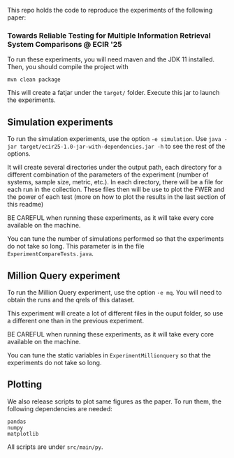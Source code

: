 This repo holds the code to reproduce the experiments of the following paper:

### Towards Reliable Testing for Multiple Information Retrieval System Comparisons @ ECIR '25

To run these experiments, you will need maven and the JDK 11 installed.
Then, you should compile the project with

```
mvn clean package
```

This will create a fatjar under the ```target/``` folder. Execute this jar to launch the experiments.

## Simulation experiments

To run the simulation experiments, use the option ```-e simulation```. Use
```java -jar target/ecir25-1.0-jar-with-dependencies.jar -h```
to see the rest of the options.

It will create several directories under the output path, each directory
for a different combination of the parameters of the experiment (number of systems,
sample size, metric, etc.). In each directory, there will be a file for each
run in the collection. These files then will be use to plot the FWER and the
power of each test (more on how to plot the results in the last section of this
readme)

BE CAREFUL when running these experiments, as it will take every core available on the machine.

You can tune the number of simulations performed so that the experiments do not take so long.
This parameter is in the file ```ExperimentCompareTests.java```.

## Million Query experiment

To run the Million Query experiment, use the option ```-e mq```. You will need
to obtain the runs and the qrels of this dataset.

This experiment will create a lot of different files in the ouput folder, so use
a different one than in the previous experiment.

BE CAREFUL when running these experiments, as it will take every core available on the machine.

You can tune the static variables in ```ExperimentMillionquery``` so that the experiments
do not take so long.

## Plotting

We also release scripts to plot same figures as the paper. To run them, the following dependencies are needed:

```
pandas
numpy
matplotlib
```

All scripts are under ```src/main/py```.
